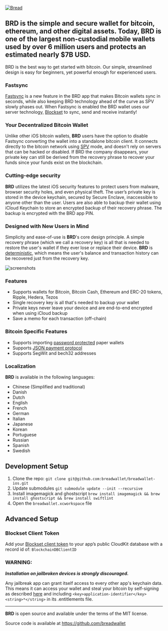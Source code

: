 [![Bread](/images/top-logo.png)](https://itunes.apple.com/app/breadwallet/id885251393)

## BRD is the simple and secure wallet for bitcoin, ethereum, and other digital assets. Today, BRD is one of the largest non-custodial mobile wallets used by over 6 million users and protects an estimated nearly $7B USD.

BRD is the best way to get started with bitcoin. Our simple, streamlined design is easy for beginners, yet powerful enough for experienced users.

### Fastsync
[Fastsync](https://brd.com/blog/fastsync-explained) is a new feature in the BRD app that makes Bitcoin wallets sync in seconds, while also keeping BRD technology ahead of the curve as SPV slowly phases out. When Fastsync is enabled the BRD wallet uses our server technology, [Blockset](https://docs.blockset.com/) to sync, send and receive instantly!

### Your Decentralized Bitcoin Wallet

Unlike other iOS bitcoin wallets, **BRD** users have the option to disable Fastsync converting the wallet into a standalone bitcoin client. It connects directly to the bitcoin network using [SPV](https://en.bitcoin.it/wiki/Thin_Client_Security#Header-Only_Clients) mode, and doesn't rely on servers that can be hacked or disabled. If BRD the company disappears, your private key can still be derived from the recovery phrase to recover your funds since your funds exist on the blockchain.

### Cutting-edge security

**BRD** utilizes the latest iOS security features to protect users from malware, browser security holes, and even physical theft. The user’s private key is stored in the device keychain, secured by Secure Enclave, inaccessible to anyone other than the user. Users are also able to backup their wallet using iCloud Keychain to store an encrypted backup of their recovery phrase.  The backup is encrypted with the BRD app PIN.

### Designed with New Users in Mind

Simplicity and ease-of-use is **BRD**'s core design principle. A simple recovery phrase (which we call a recovery key) is all that is needed to restore the user's wallet if they ever lose or replace their device. **BRD** is [deterministic](https://github.com/bitcoin/bips/blob/master/bip-0032.mediawiki), which means the user's balance and transaction history can be recovered just from the recovery key.

![screenshots](/images/brd-hero-mockup.png)

### Features

- Supports wallets for Bitcoin, Bitcoin Cash, Ethereum and ERC-20 tokens, Ripple, Hedera, Tezos
- Single recovery key is all that's needed to backup your wallet
- Private keys never leave your device and are end-to-end encrypted when using iCloud backup
- Save a memo for each transaction (off-chain)

### Bitcoin Specific Features
- Supports importing [password protected](https://github.com/bitcoin/bips/blob/master/bip-0038.mediawiki) paper wallets
- Supports [JSON payment protocol](https://bitpay.com/docs/payment-protocol)
- Supports SegWit and bech32 addresses

### Localization

**BRD** is available in the following languages:

- Chinese (Simplified and traditional)
- Danish
- Dutch
- English
- French
- German
- Italian
- Japanese
- Korean
- Portuguese
- Russian
- Spanish
- Swedish

## Development Setup

1. Clone the repo: `git clone git@github.com:breadwallet/breadwallet-ios.git`
2. Update submodules `git submodule update --init --recursive`
3. Install imagemagick and ghostscript `brew install imagemagick && brew install ghostscript && brew install swiftlint`
4. Open the `breadwallet.xcworkspace` file

## Advanced Setup

### Blockset Client Token

Add your [Blockset client token](https://docs.blockset.com/getting-started/authenticationhttps://blockset.com/docs/v1/tools/authentication) to your app’s public CloudKit database with a record id of: `BlockchainDBClientID` 

### WARNING:

***Installation on jailbroken devices is strongly discouraged.***

Any jailbreak app can grant itself access to every other app's keychain data. This means it can access your wallet and steal your bitcoin by self-signing as described [here](http://www.saurik.com/id/8) and including `<key>application-identifier</key><string>*</string>` in its .entitlements file.

---

**BRD** is open source and available under the terms of the MIT license.

Source code is available at https://github.com/breadwallet
